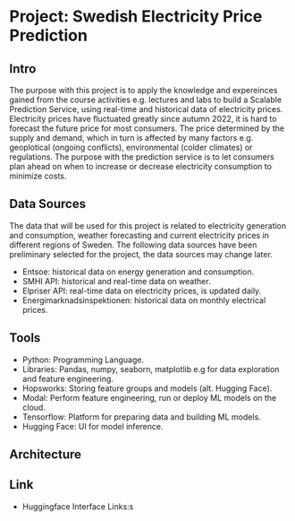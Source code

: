 # Project: Swedish Electricity Price Prediction

## Intro
The purpose with this project is to apply the knowledge and expereinces gained from the course activities e.g. lectures and labs to build a Scalable Prediction Service, using real-time and historical data of electricity prices. Electricity prices have fluctuated greatly since autumn 2022, it is hard to forecast the future price for most consumers. The price determined by the supply and demand, which in turn is affected by many factors e.g. geoplotical (ongoing conflicts), environmental (colder climates) or regulations. The purpose with the prediction service is to let consumers plan ahead on when to increase or decrease electricity consumption to minimize costs. 

<!-- The project has the following tasks:

1. Build and run a feature pipeline on Modal
2. Build and run a training pipeline on Modal
3. Build and run an inference pipeline with a Gradio UI on Huggingface Spaces -->

## Data Sources

The data that will be used for this project is related to electricity generation and consumption, weather forecasting and current electricity prices in different regions of Sweden. The following data sources have been preliminary selected for the project, the data sources may change later.

- Entsoe: historical data on energy generation and consumption.
- SMHI API: historical and real-time data on weather.
- Elpriser API: real-time data on electricity prices, is updated daily.
- Energimarknadsinspektionen: historical data on monthly electrical prices.

## Tools
- Python: Programming Language.
- Libraries: Pandas, numpy, seaborn, matplotlib e.g for data exploration and feature engineering.
- Hopsworks: Storing feature groups and models (alt. Hugging Face).
- Modal: Perform feature engineering, run or deploy ML models on the cloud.
- Tensorflow: Platform for preparing data and building ML models.
- Hugging Face: UI for model inference.

## Architecture

## Link 

- Huggingface Interface Links:s
  